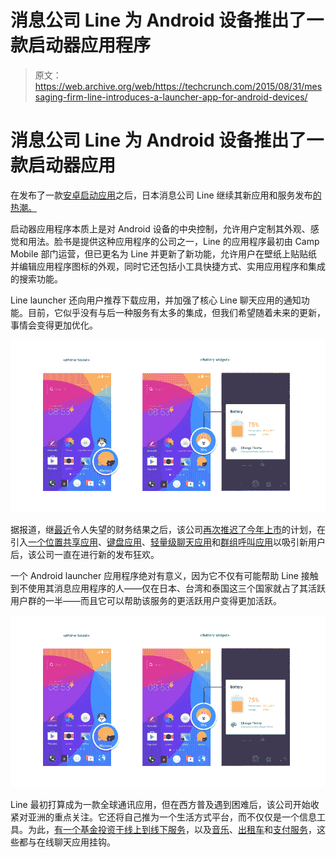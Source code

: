 # 消息公司 Line 为 Android 设备推出了一款启动器应用程序

> 原文：<https://web.archive.org/web/https://techcrunch.com/2015/08/31/messaging-firm-line-introduces-a-launcher-app-for-android-devices/>

# 消息公司 Line 为 Android 设备推出了一款启动器应用

在发布了一款[安卓启动应用](https://web.archive.org/web/20230326023144/https://play.google.com/store/apps/details?id=com.campmobile.launcher)之后，日本消息公司 Line 继续其新应用和服务发布[的热潮。](https://web.archive.org/web/20230326023144/http://linecorp.com/en/pr/news/en/2015/1068)

启动器应用程序本质上是对 Android 设备的中央控制，允许用户定制其外观、感觉和用法。脸书是提供这种应用程序的公司之一，Line 的应用程序最初由 Camp Mobile 部门运营，但已更名为 Line 并更新了新功能，允许用户在壁纸上贴贴纸并编辑应用程序图标的外观，同时它还包括小工具快捷方式、实用应用程序和集成的搜索功能。

Line launcher 还向用户推荐下载应用，并加强了核心 Line 聊天应用的通知功能。目前，它似乎没有与后一种服务有太多的集成，但我们希望随着未来的更新，事情会变得更加优化。

![release_image_LINE-Launcher_en03](img/1693cdd2672dbddb2ab3c345c00142d3.png)

据报道，继[最近](https://web.archive.org/web/20230326023144/https://techcrunch.com/2015/07/29/chat-app-lines-revenue-falls-for-first-time-amid-struggle-for-global-growth/)令人失望的财务结果之后，该公司[再次推迟了今年上市](https://web.archive.org/web/20230326023144/http://www.wsj.com/articles/line-scraps-ipo-plans-1440670068)的计划，在引入[一个位置共享应用](https://web.archive.org/web/20230326023144/https://techcrunch.com/2015/08/20/line-here-you-go/)、[键盘应用](https://web.archive.org/web/20230326023144/https://techcrunch.com/2015/06/17/you-wont-use-our-messaging-app-so-heres-a-funky-keyboard/)、[轻量级聊天应用](https://web.archive.org/web/20230326023144/https://techcrunch.com/2015/07/23/line-lite/)和[群组呼叫应用](https://web.archive.org/web/20230326023144/https://techcrunch.com/2015/06/04/line-moves-into-group-calling-with-popcorn-buzz-lets-you-talk-with-up-to-200-people-for-free/)以吸引新用户后，该公司一直在进行新的发布狂欢。

一个 Android launcher 应用程序绝对有意义，因为它不仅有可能帮助 Line 接触到不使用其消息应用程序的人——仅在日本、台湾和泰国这三个国家就占了其活跃用户群的一半——而且它可以帮助该服务的更活跃用户变得更加活跃。

![release_image_LINE-Launcher_en03](img/1693cdd2672dbddb2ab3c345c00142d3.png)

Line 最初打算成为一款全球通讯应用，但在西方普及遇到困难后，该公司开始收紧对亚洲的重点关注。它还将自己推为一个生活方式平台，而不仅仅是一个信息工具。为此，[有一个基金投资于线上到线下服务](https://web.archive.org/web/20230326023144/https://techcrunch.com/2015/02/09/living-la-vida-line/)，以及[音乐](https://web.archive.org/web/20230326023144/https://techcrunch.com/2015/06/10/line-music-japan/)、[出租车](https://web.archive.org/web/20230326023144/https://techcrunch.com/2015/01/08/line-taxi-japan/)和[支付服务](https://web.archive.org/web/20230326023144/https://techcrunch.com/2014/12/16/line-pay-finally-rolling-out/)，这些都与在线聊天应用挂钩。